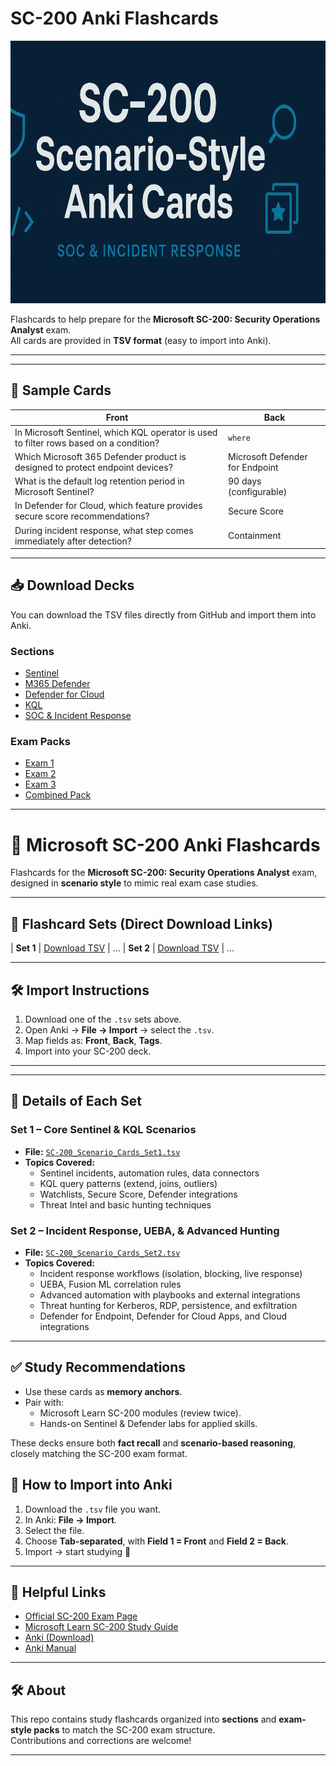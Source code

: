 # SC-200 Anki Flashcards

<p align="center">
  <img src="banner.png" alt="SC-200 Anki Flashcards Banner" height="420">
</p>




Flashcards to help prepare for the **Microsoft SC-200: Security Operations Analyst** exam.  
All cards are provided in **TSV format** (easy to import into Anki).  

---
---

## 📝 Sample Cards

| Front | Back |
|-------|------|
| In Microsoft Sentinel, which KQL operator is used to filter rows based on a condition? | `where` |
| Which Microsoft 365 Defender product is designed to protect endpoint devices? | Microsoft Defender for Endpoint |
| What is the default log retention period in Microsoft Sentinel? | 90 days (configurable) |
| In Defender for Cloud, which feature provides secure score recommendations? | Secure Score |
| During incident response, what step comes immediately after detection? | Containment |

---

## 📥 Download Decks

You can download the TSV files directly from GitHub and import them into Anki.

### Sections
- [Sentinel](https://raw.githubusercontent.com/juansasoc/Microsoft-SC-200-Anki-Flashcards/main/sections/sentinel.tsv)
- [M365 Defender](https://raw.githubusercontent.com/juansasoc/Microsoft-SC-200-Anki-Flashcards/main/sections/m365_defender.tsv)
- [Defender for Cloud](https://raw.githubusercontent.com/juansasoc/Microsoft-SC-200-Anki-Flashcards/main/sections/defender_cloud.tsv)
- [KQL](https://raw.githubusercontent.com/juansasoc/Microsoft-SC-200-Anki-Flashcards/main/sections/kql.tsv)
- [SOC & Incident Response](https://raw.githubusercontent.com/juansasoc/Microsoft-SC-200-Anki-Flashcards/main/sections/soc_ir.tsv)

### Exam Packs
- [Exam 1](https://raw.githubusercontent.com/juansasoc/Microsoft-SC-200-Anki-Flashcards/main/exams/exam1.tsv)
- [Exam 2](https://raw.githubusercontent.com/juansasoc/Microsoft-SC-200-Anki-Flashcards/main/exams/exam2.tsv)
- [Exam 3](https://raw.githubusercontent.com/juansasoc/Microsoft-SC-200-Anki-Flashcards/main/exams/exam3.tsv)
- [Combined Pack](https://raw.githubusercontent.com/juansasoc/Microsoft-SC-200-Anki-Flashcards/main/exams/combined_pack.tsv)

---
# 📘 Microsoft SC-200 Anki Flashcards

Flashcards for the **Microsoft SC-200: Security Operations Analyst** exam, designed in **scenario style** to mimic real exam case studies.  

---

## 📂 Flashcard Sets (Direct Download Links)

| **Set 1** | [Download TSV](SC-200_Scenario_Cards_Set1.tsv) | ...
| **Set 2** | [Download TSV](SC-200_Scenario_Cards_Set2.tsv) | ...


---

## 🛠 Import Instructions

1. Download one of the `.tsv` sets above.  
2. Open Anki → **File → Import** → select the `.tsv`.  
3. Map fields as: **Front**, **Back**, **Tags**.  
4. Import into your SC-200 deck.

---


---

## 📂 Details of Each Set

### Set 1 – Core Sentinel & KQL Scenarios
- **File:** [`SC-200_Scenario_Cards_Set1.tsv`](tsv/SC-200_Scenario_Cards_Set1.tsv)
- **Topics Covered:**
  - Sentinel incidents, automation rules, data connectors
  - KQL query patterns (extend, joins, outliers)
  - Watchlists, Secure Score, Defender integrations
  - Threat Intel and basic hunting techniques

### Set 2 – Incident Response, UEBA, & Advanced Hunting
- **File:** [`SC-200_Scenario_Cards_Set2.tsv`](tsv/SC-200_Scenario_Cards_Set2.tsv)
- **Topics Covered:**
  - Incident response workflows (isolation, blocking, live response)
  - UEBA, Fusion ML correlation rules
  - Advanced automation with playbooks and external integrations
  - Threat hunting for Kerberos, RDP, persistence, and exfiltration
  - Defender for Endpoint, Defender for Cloud Apps, and Cloud integrations

---

## ✅ Study Recommendations

- Use these cards as **memory anchors**.  
- Pair with:
  - Microsoft Learn SC-200 modules (review twice).    
  - Hands-on Sentinel & Defender labs for applied skills.  

These decks ensure both **fact recall** and **scenario-based reasoning**, closely matching the SC-200 exam format.
## 📖 How to Import into Anki
1. Download the `.tsv` file you want.  
2. In Anki: **File → Import**.  
3. Select the file.  
4. Choose **Tab-separated**, with **Field 1 = Front** and **Field 2 = Back**.  
5. Import → start studying 🚀  

---

## 🔗 Helpful Links
- [Official SC-200 Exam Page](https://learn.microsoft.com/en-us/certifications/exams/sc-200/)  
- [Microsoft Learn SC-200 Study Guide](https://learn.microsoft.com/en-us/training/courses/sc-200t00)  
- [Anki (Download)](https://apps.ankiweb.net/)  
- [Anki Manual](https://docs.ankiweb.net/)  

---

## 🛠 About
This repo contains study flashcards organized into **sections** and **exam-style packs** to match the SC-200 exam structure.  
Contributions and corrections are welcome!  

---

<!--  
## 🚀 Next Steps (Future)
Once `.apkg` exports are ready, we’ll also publish them as GitHub Releases.

1. Export decks from Anki as `.apkg`.  
2. Go to **Releases → Draft a new release**.  
3. Tag a version (e.g., `v1.0.0`) and upload the `.apkg` file(s).  
4. Users can then download and import in one click.  

[![Download Latest Deck](https://img.shields.io/github/v/release/juansasoc/Microsoft-SC-200-Anki-Flashcards?display_name=tag&sort=semver)](https://github.com/juansasoc/Microsoft-SC-200-Anki-Flashcards/releases/latest)
-->

